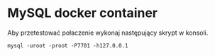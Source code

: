 # MySQL docker container

Aby przetestować połaczenie wykonaj następujący skrypt w konsoli.

```
mysql -uroot -proot -P7701 -h127.0.0.1
```
